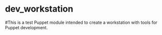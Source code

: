 # dev_workstation
#This is a test Puppet module intended to create a workstation with tools for Puppet development.
